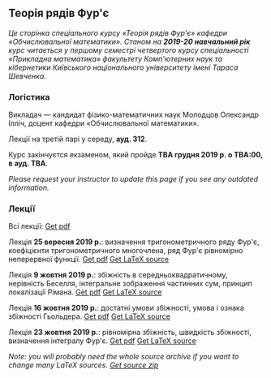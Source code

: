<h2 class="text-primary">Теорія рядів Фур'є</h2>

<i class="text-muted">Це сторінка спеціального курсу &laquo;Теорія рядів Фур'є&raquo; кафедри &laquo;Обчислювальної математики&raquo;. Станом на <b>2019-20 навчальний рік</b> курс читається у першому семестрі четвертого курсу спеціальності &laquo;Прикладна математика&raquo; факультету Комп'ютерних наук та кібернетики Київського національного університету імені Тараса Шевченка.</i>

<div class="mt-2 mb-2 pl-3 pr-3 pb-2 pt-2 border border-primary rounded bg-white">
    <h3 class="text-primary">Логістика</h3>
    <p>
        Викладач &mdash; кандидат фізико-математичних наук Молодцов Олександр Ілліч, доцент кафедри &laquo;Обчислювальної математики&raquo;.
    </p>
    <p>
        Лекції на третій парі у середу, <b>ауд. 312</b>.
    </p>
    <p>
        Курс закінчуєтся екзаменом, який пройде <b class="text-danger">TBA&nbsp;грудня 2019&nbsp;р. о TBA:00, в ауд. TBA</b>.
    </p>
    <p>
        <i class="text-muted">Please request your instructor to update this page if you see any outdated information.</i>
    </p>
</div>

<div class="mt-2 mb-2 pl-3 pr-3 pb-2 pt-2 border border-primary rounded bg-white">
    <h3 class="text-primary">Лекції</h3>
    <p>
        Всі лекції: <a class="badge badge-success" href="lectures/Молодцов,%20всі%20лекції.pdf">Get pdf</a> 
    </p>
    <p>
        Лекція <b>25&nbsp;вересня 2019&nbsp;р.</b>: визначення тригонометричного ряду Фур'є, коефiцiєнти тригонометричного многочлена, ряд Фур'є рiвномiрно неперервної функцiї. <a class="badge badge-success" href="lectures/Молодцов,%20лекція%2025.09.pdf">Get pdf</a> <a class="badge badge-info" href="lectures/01.tex">Get LaTeX source</a>
    </p>
    <p>
        Лекція <b>9&nbsp;жовтня 2019&nbsp;р.</b>: збiжнiсть в середньоквадратичному, нерівність Беселля, інтегральне зображення частинних сум, принцип локалiзацiї Рiмана. <a class="badge badge-success" href="lectures/Молодцов,%20лекція%209.10.pdf">Get pdf</a> <a class="badge badge-info" href="lectures/02.tex">Get LaTeX source</a>
    </p>
    <p>
        Лекція <b>16&nbsp;жовтня 2019&nbsp;р.</b>: достатнi умови збiжності, умова і ознака збіжності Гьольдера. <a class="badge badge-success" href="lectures/Молодцов,%20лекція%2016.10.pdf">Get pdf</a> <a class="badge badge-info" href="lectures/03.tex">Get LaTeX source</a>
    </p>
    <p>
        Лекція <b>23&nbsp;жовтня 2019&nbsp;р.</b>: рiвномiрна збiжнiсть, швидкiсть збiжності, визначення інтегралу Фур'є. <a class="badge badge-success" href="lectures/Молодцов,%20лекція%2023.10.pdf">Get pdf</a> <a class="badge badge-info" href="lectures/04.tex">Get LaTeX source</a>
    </p>
    <p>
        <i class="text-muted">Note: you will probably need the whole source archive if you want to change many LaTeX sources. <a class="badge badge-info" href="lectures/all.zip">Get source zip</a></i>
    </p>
</div>
